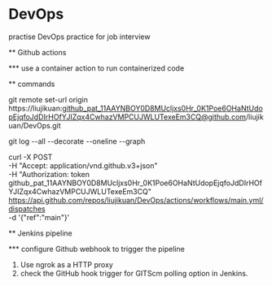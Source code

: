 # DevOps
practise DevOps practice for job interview

** Github actions 

*** use a container action to run containerized code



** commands

git remote set-url origin https://liujikuan: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@github.com/liujikuan/DevOps.git

git log --all --decorate --oneline --graph

curl -X POST \
  -H "Accept: application/vnd.github.v3+json" \
  -H "Authorization: token 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" \
  https://api.github.com/repos/liujikuan/DevOps/actions/workflows/main.yml/dispatches \
  -d '{"ref":"main"}'



** Jenkins pipeline

*** configure Github webhook to trigger the pipeline

1. Use ngrok as a HTTP proxy
2. check the GitHub hook trigger for GITScm polling option in Jenkins.
